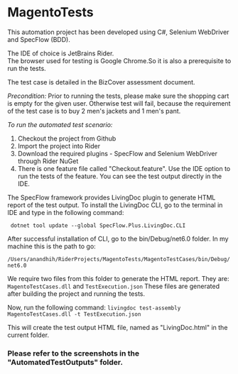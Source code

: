 # MagentoTests

This automation project has been developed using C#, Selenium WebDriver and SpecFlow (BDD).

The IDE of choice is JetBrains Rider.  
The browser used for testing is Google Chrome.So it is also a prerequisite to run the tests.

The test case is detailed in the BizCover assessment document. 

_Precondition:_
Prior to running the tests, please make sure the shopping cart is empty for the given user. Otherwise test will
fail, because the requirement of the test case is to buy 2 men's jackets and 1 men's pant.

_To run the automated test scenario:_
1) Checkout the project from Github
2) Import the project into Rider
3) Download the required plugins - SpecFlow and Selenium WebDriver through Rider NuGet
4) There is one feature file called "Checkout.feature". Use the IDE option to run the tests of the feature.
You can see the test output directly in the IDE.

The SpecFlow framework provides LivingDoc plugin to generate HTML report of the test output. To install
the LivingDoc CLI, go to the terminal in IDE and type in the following command:

<code> dotnet tool update --global SpecFlow.Plus.LivingDoc.CLI </code>

After successful installation of CLI, go to the bin/Debug/net6.0 folder. In my machine this is the path to go:

<code>/Users/anandhih/RiderProjects/MagentoTests/MagentoTestCases/bin/Debug/net6.0</code>

We require two files from this folder to generate the HTML report. They are: <code>MagentoTestCases.dll</code> and 
<code>TestExecution.json</code>
These files are generated after building the project and running the tests.

Now, run the following command:
<code>livingdoc test-assembly MagentoTestCases.dll -t TestExecution.json</code>

This will create the test output HTML file, named as "LivingDoc.html" in the current folder.

### **Please refer to the screenshots in the "AutomatedTestOutputs" folder.**


